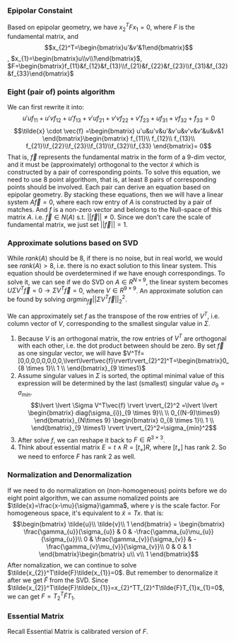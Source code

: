 ### Epipolar Constaint
Based on epipolar geometry, we have $x_{2}^TFx_{1}=0$, where $F$ is the fundamental matrix, and 
$$x_{2}^T=\begin{bmatrix}u'&v'&1\end{bmatrix}$$,
$x_{1}=\begin{bmatrix}u\\v\\1\end{bmatrix}$,
$F=\begin{bmatrix}f_{11}&f_{12}&f_{13}\\f_{21}&f_{22}&f_{23}\\f_{31}&f_{32}&f_{33}\end{bmatrix}$

### Eight (pair of) points algorithm
We can first rewrite it into:
$$u'uf_{11}+u'vf_{12}+u'f_{13}+v'uf_{21}+v'vf_{22}+v'f_{23}+uf_{31}+vf_{32}+f_{33}=0$$
$$\tilde{x} \cdot \vec{f} =\begin{bmatrix}
u'u&u'v&u'&v'u&v'v&v'&u&v&1
\end{bmatrix}\begin{bmatrix}
f_{11}\\ f_{12}\\ f_{13}\\ f_{21}\\f_{22}\\f_{23}\\f_{31}\\f_{32}\\f_{33}
\end{bmatrix}= 0$$
That is, $\vec{f}$ represents the fundamental matrix in the form of a 9-dim vector, and it must be (approximately) orthogonal to the vector $\tilde{x}$ which is constructed by a pair of corresponding points. 
To solve this equation, we need to use 8 point algorithom, that is, at least 8 pairs of corresponding points should be involved. Each pair can derive an equation based on epipolar geometry. By stacking these equations, then we will have a linear system $A\vec{f}=0$, where each row entry of $A$ is constructed by a pair of matches. And $f$ is a non-zero vector and belongs to the Null-space of this matrix $A$. i.e. $\vec{f} \in N(A)$ s.t. $\lvert \lvert \vec{f} \rvert \rvert\neq 0$. Since we don't care the scale of fundamental matrix, we just set $\lvert \lvert \vec{f} \rvert \rvert=1$.

### Approximate solutions based on SVD
While $rank(A)$ should be 8, if there is no noise, but in real world, we would see $rank(A)>8$, i.e. there is no exact solution to this linear system.
This equation should be overdetermined if we have enough correspondings. To solve it, we can see if we do SVD on $A \in R^{N\times9}$, the linear system becomes $U\Sigma V^T\vec{f}=0 \to \Sigma V^T\vec{f}=0$, where $V \in R^{9 \times 9}$. An approximate solution can be found by solving $argmin_{\vec{f}}\lvert \lvert \Sigma V^T\vec{f} \rvert \rvert_{2}^2$.

We can approximately set $f$ as the transpose of the row entries of $V^T$, i.e. column vector of $V$, corresponding to the smallest singular value in $\Sigma$. 
1. Because $V$ is an orthogonal matrix, the row entries of $V^T$ are orthogonal with each other, i.e. the dot product between should be zero. By set $\vec{f}$ as one singular vector, we will have $V^Tf=[0,0,0,0,0,0,0,0,\lvert\lvert\vec{f}\rvert\rvert_{2}^2]^T=\begin{bmatrix}0_{8 \times 1}\\ 1 \\ \end{bmatrix}_{9 \times1}$
2. Assume singular values in $\Sigma$ is sorted, the optimal minimal value of this expression will be determined by the last (smallest) singular value $\sigma_{9}=\sigma_{min}$. 
$$\lvert \lvert \Sigma V^T\vec{f} \rvert  \rvert_{2}^2 =\lvert \lvert  \begin{bmatrix}
diag(\sigma_{i})_{9 \times 9}\\  \\
0_{(N-9)\times9}
\end{bmatrix}_{N\times 9}
\begin{bmatrix}
0_{8 \times 1}\\ 
1 \\ 
\end{bmatrix}_{9 \times1} \rvert  \rvert_{2}^2=\sigma_{min}^2$$
3. After solve $f$, we can reshape it back to $F\in R^{3 \times3}$.
4. Think about essential matrix $E=t\wedge R=[t_{\times}]R$, where $[t_{\times}]$ has rank 2. So we need to enforce $F$ has rank 2 as well.

### Normalization and Denormalization
If we need to do normalization on (non-homogeneous) points before we do eight point algorithm, we can assume nomalized points are $\tilde{x}=\frac{x-\mu}{\sigma}\gamma$, where $\gamma$ is the scale factor.
For homogeneous space, it's equivalent to $\tilde{x}=Tx$. that is:
$$\begin{bmatrix}
\tilde{u}\\ 
\tilde{v}\\ 
1
\end{bmatrix} = \begin{bmatrix}
\frac{\gamma_{u}}{\sigma_{u}} & 0 & -\frac{\gamma_{u}\mu_{u}}{\sigma_{u}}\\ 
0 & \frac{\gamma_{v}}{\sigma_{v}} & -\frac{\gamma_{v}\mu_{v}}{\sigma_{v}}\\ 
0 & 0 & 1
\end{bmatrix}\begin{bmatrix}
u\\ 
v\\ 
1
\end{bmatrix}$$
After nomalization, we can continue to solve $\tilde{x_{2}}^T\tilde{F}\tilde{x_{1}}=0$. But remember to denormalize it after we get $\tilde{F}$ from the SVD. Since $\tilde{x_{2}}^T\tilde{F}\tilde{x_{1}}=x_{2}^TT_{2}^T\tilde{F}T_{1}x_{1}=0$, we can get $F=T_{2}^T\tilde{F}T_{1}$.

### Essential Matrix
Recall Essential Matrix is calibrated version of $F$.
